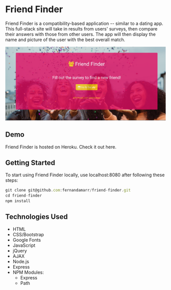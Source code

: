 # Friend Finder

Friend Finder is a compatibility-based application -- similar to a dating app. This full-stack site will take in results from users' surveys, then compare their answers with those from other users. The app will then display the name and picture of the user with the best overall match.

![friend-finder-home](app/public/images/home-img.png)

## Demo

Friend Finder is hosted on Heroku. Check it out here. 

## Getting Started

To start using Friend Finder locally, use localhost:8080 after following these steps:

``` js
git clone git@github.com:fernandamarr/friend-finder.git
cd friend-finder
npm install
```

## Technologies Used

* HTML
* CSS/Bootstrap
* Google Fonts
* JavaScript
* jQuery
* AJAX
* Node.js
* Express
* NPM Modules:
  * Express
  * Path